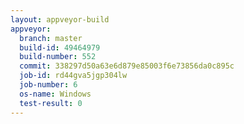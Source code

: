 ```yaml
---
layout: appveyor-build
appveyor:
  branch: master
  build-id: 49464979
  build-number: 552
  commit: 338297d50a63e6d879e85003f6e73856da0c895c
  job-id: rd44gva5jgp304lw
  job-number: 6
  os-name: Windows
  test-result: 0
---
```


